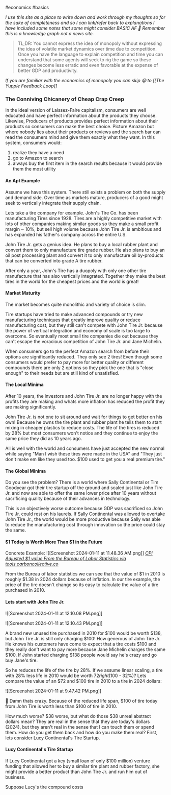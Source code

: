 #economics #basics

*I use this site as a place to write down and work through my thoughts so for the sake of completeness and so I can link/refer back to explanations I have included some notes that some might consider BASIC AF 🧐 Remember this is a knowledge graph not a news site.*

>TL;DR: You cannot express the idea of monopoly without expressing the idea of volatile market dynamics over time due to competition. Once you have the language to explain competition and time you can understand that some agents will seek to rig the game so these changes become less erratic and even favorable at the expense of better GDP and productivity.

*If you are familiar with the economics of monopoly you can skip 😁 to [[The Yuppie Feedback Loop]]*
### The Conniving Chicanery of  Cheap Crap Creep
In the ideal version of Laissez-Faire capitalism, consumers are well educated and have perfect information about the products they choose. Likewise, Producers of products provides perfect information about their products so consumers can make the best choice. Picture Amazon but where nobody lies about their products or reviews and the search bar can read the consumers mind and give them exactly what they want. In this system, consumers would: 
1. realize they have a need 
2. go to Amazon to search
3. always buy the first item in the search results because it would provide them the most utility
#### An Apt Example
Assume we have this system. There still exists a problem on both the supply and demand side. Over time as markets mature, producers of a good might seek to vertically integrate their supply chain. 

Lets take a tire company for example. John's Tire Co. has been manufacturing Tires since 1928. Tires are a highly competitive market with lots of other companies making similar goods so they make a small profit margin ~ 10%, but sell high volume because John Tire Jr. is ambitious and has expanded his father's company across the entire U.S. 

John Tire Jr. gets a genius idea. He plans to buy a local rubber plant and convert them to only manufacture tire grade rubber. He also plans to buy an oil post processing plant and convert it to only manufacture oil by-products that can be converted into grade A tire rubber. 

After only a year, John's Tire has a duopoly with only one other tire manufacture that has also vertically integrated. Together they make the best tires in the world for the cheapest prices and the world is great!

#### Market Maturity
The market becomes quite monolithic and variety of choice is slim.

Tire startups have tried to make advanced compounds or try new manufacturing techniques that greatly improve quality or reduce manufacturing cost, but they still can't compete with John Tire Jr. because the power of vertical integration and economy of scale is too large to overcome. So eventually most small tire companies die out because they can't escape the voracious competition of John Tire Jr. and Jane Michelin. 

When consumers go to the perfect Amazon search from before their options are significantly reduced. They only see 2 tires! Even though some consumers would prefer to pay more for better quality or different compounds there are only 2 options so they pick the one that is "close enough" to their needs but are still kind of unsatisfied. 

#### The Local Minima
After 10 years, the investors and John Tire Jr. are no longer happy with the profits they are making and whats more inflation has reduced the profit they are making significantly. 

John Tire Jr. is not one to sit around and wait for things to get better on his own! Because he owns the tire plant and rubber plant he tells them to start mixing in cheaper plastics to reduce costs. The life of the tires is reduced by 28% but most consumers won't notice and they continue to enjoy the same price they did as 10 years ago.

All is well with the world and consumers have just accepted the new normal while saying "Man I wish these tires were made in the USA" and "They just don't make em like they used too. $100 used to get you a real premium tire."

#### The Global Minima
Do you see the problem? There is a world where Sally Continental or Tim Goodyear got their tire startup off the ground and scaled just like John Tire Jr. and now are able to offer the same lower price after 10 years without sacrificing quality because of their advances in technology.

This is an objectively worse outcome because GDP was sacrificed so John Tire Jr. could rest on his laurels. If Sally Continental was allowed to overtake John Tire Jr., the world would be more productive because Sally was able to reduce the manufacturing cost through innovation so the price could stay the same.

#### $1 Today is Worth More Than $1 in the Future
Concrete Example:
![[Screenshot 2024-01-11 at 11.48.36 AM.png]]
[*CPI Adjusted $1 value From the Bureau of Labor Statistics via tools.carboncollective.co*](https://tools.carboncollective.co/inflation/us/2010/1/)

From the Bureau of labor statistics we can see that the value of $1 in 2010 is roughly $1.38 in 2024 dollars because of inflation. In our tire example, the price of the tire doesn't change so its easy to calculate the value of a tire purchased in 2010. 

#### Lets start with John Tire Jr.

![[Screenshot 2024-01-11 at 12.10.08 PM.png]]

![[Screenshot 2024-01-11 at 12.10.43 PM.png]]

A brand new unused tire purchased in 2010 for $100 would be worth $138, but John Tire Jr. is still only charging $100! How generous of John Tire Jr. He knows his customers have come to expect that a tire costs $100 and they really don't want to pay more because Jane Michelin charges the same $100. If John started charging $138 people would say he's crazy and go buy Jane's tire. 

So he reduces the life of the tire by 28%. If we assume linear scaling, a tire with 28% less life in 2010 would be worth $72 right ($100 - 32%)? Lets compare the value of an $72 and $100 tire in 2010 to a tire in 2024 dollars: 

![[Screenshot 2024-01-11 at 9.47.42 PM.png]]

🤔 Damn thats crazy. Because of the reduced life span, $100 of tire today from John Tire is worth less than $100 of tire in 2010.

How much worse? $38 worse, but what do those $38 unreal abstract dollars mean? They are real in the sense that they are today's dollars (2024), but they aren't real in the sense that I can touch them or spend them. How do you get them back and how do you make them real? First, lets consider Lucy Continental's Tire Startup.

#### Lucy Continental's Tire Startup

If Lucy Continental got a key (small loan of only $100 million) venture funding that allowed her to buy a similar tire plant and rubber factory, she might provide a better product than John Tire Jr. and run him out of business.

Suppose Lucy's tire compound costs 


